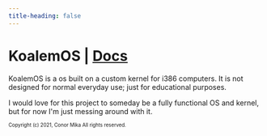```yaml
---
title-heading: false
---
```

# KoalemOS | [Docs](https://conorm110.github.io/KoalemOS/Documentation/stdlib)
KoalemOS is a os built on a custom kernel for i386 computers. It is not designed for normal everyday use; just for educational purposes.

I would love for this project to someday be a fully functional OS and kernel, but for now I'm just messing around with it.

<sub><sup>Copyright (c) 2021, Conor Mika
All rights reserved.</sup></sub>
